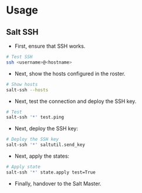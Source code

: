 # Usage

## Salt SSH

- First, ensure that SSH works.

```bash
# Test SSH
ssh <username>@<hostname>
```

- Next, show the hosts configured in the roster.

```bash
# Show hosts
salt-ssh --hosts
```

- Next, test the connection and deploy the SSH key.

```bash
# Test
salt-ssh '*' test.ping
```

- Next, deploy the SSH key:

```bash
# Deploy the SSH key
salt-ssh '*' saltutil.send_key
```

- Next, apply the states:

```bash
# Apply state
salt-ssh '*' state.apply test=True
```

- Finally, handover to the Salt Master.
